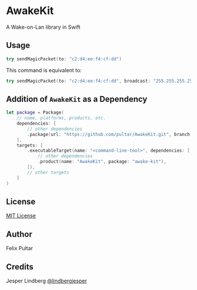 #  AwakeKit

A Wake-on-Lan library in Swift

## Usage

```swift
try sendMagicPacket(to: "c2:d4:ee:f4:cf:dd")
```

This command is equivalent to:

```swift
try sendMagicPacket(to: "c2:d4:ee:f4:cf:dd", broadcast: "255.255.255.255", port: 9, interfaceName: "en0")
```

## Addition of `AwakeKit` as a Dependency

```swift
let package = Package(
    // name, platforms, products, etc.
    dependencies: [
        // other dependencies
        .package(url: "https://github.com/pultar/AwakeKit.git", branch: "main"),
    ],
    targets: [
        .executableTarget(name: "<command-line-tool>", dependencies: [
            // other dependencies
            .product(name: "AwakeKit", package: "awake-kit"),
        ]),
        // other targets
    ]
)
```

## License
[MIT License](http://opensource.org/licenses/MIT)

## Author
Felix Pultar

## Credits
Jesper Lindberg [@lindbergjesper](http://twitter.com/lindbergjesper/)

